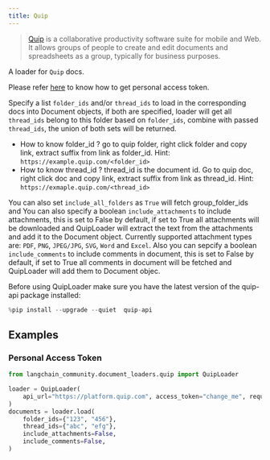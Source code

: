 ```yaml
---
title: Quip
---
```


>[Quip](https://quip.com) is a collaborative productivity software suite for mobile and Web. It allows groups of people to create and edit documents and spreadsheets as a group, typically for business purposes.

A loader for `Quip` docs.

Please refer [here](https://quip.com/dev/automation/documentation/current#section/Authentication/Get-Access-to-Quip's-APIs) to know how to get personal access token.

Specify a list `folder_ids` and/or `thread_ids` to load in the corresponding docs into Document objects, if both are specified, loader will get all `thread_ids` belong to this folder based on `folder_ids`, combine with passed `thread_ids`, the union of both sets will be returned.

* How to know folder_id ?
  go to quip folder, right click folder and copy link, extract suffix from link as folder_id. Hint:  `https://example.quip.com/<folder_id>`
* How to know thread_id ?
  thread_id is the document id. Go to quip doc, right click doc and copy link, extract suffix from link as thread_id. Hint: `https://exmaple.quip.com/<thread_id>`
  
You can also set `include_all_folders` as `True` will fetch group_folder_ids and
You can also specify a boolean `include_attachments` to include attachments, this is set to False by default, if set to True all attachments will be downloaded and QuipLoader will extract the text from the attachments and add it to the Document object. Currently supported attachment types are: `PDF`, `PNG`, `JPEG/JPG`, `SVG`, `Word` and `Excel`. Also you can sepcify a boolean `include_comments` to include comments in document, this is set to False by default, if set to True all comments in document will be fetched and QuipLoader will add them to Document objec.

Before using QuipLoader make sure you have the latest version of the quip-api package installed:

```python
%pip install --upgrade --quiet  quip-api
```

## Examples

### Personal Access Token

```python
from langchain_community.document_loaders.quip import QuipLoader

loader = QuipLoader(
    api_url="https://platform.quip.com", access_token="change_me", request_timeout=60
)
documents = loader.load(
    folder_ids={"123", "456"},
    thread_ids={"abc", "efg"},
    include_attachments=False,
    include_comments=False,
)
```
